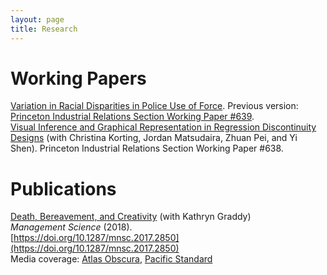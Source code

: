 ```yaml
---
layout: page
title: Research
---
```


# Working Papers
[Variation in Racial Disparities in Police Use of Force](research/lieberman_police_force.pdf). Previous version: [Princeton Industrial Relations Section Working Paper #639](http://arks.princeton.edu/ark:/88435/dsp01h128nh61r).  
[Visual Inference and Graphical Representation in Regression Discontinuity Designs](http://arks.princeton.edu/ark:/88435/dsp013j3335157) (with Christina Korting, Jordan Matsudaira, Zhuan Pei, and Yi Shen). Princeton Industrial Relations Section Working Paper #638.

# Publications
[Death, Bereavement, and Creativity](research/graddy-lieberman-death-bereavement-creativity.pdf) (with Kathryn Graddy)  
*Management Science* (2018).  
[https://doi.org/10.1287/mnsc.2017.2850](https://doi.org/10.1287/mnsc.2017.2850)  
Media coverage: [Atlas Obscura](https://www.atlasobscura.com/articles/study-art-misery-grief-depression-goya-picasso), [Pacific Standard](https://psmag.com/news/misery-may-inhibit-creativity)


